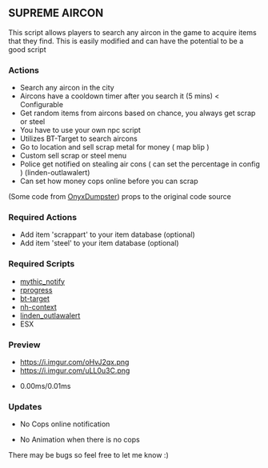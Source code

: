 ## SUPREME AIRCON

This script allows players to search any aircon in the game to acquire items that they find. This is easily modified and can have the potential to be a good script

### Actions
* Search any aircon in the city
* Aircons have a cooldown timer after you search it (5 mins) < Configurable
* Get random items from aircons based on chance, you always get scrap or steel
* You have to use your own npc script
* Utilizes BT-Target to search aircons
* Go to location and sell scrap metal for money ( map blip )
* Custom sell scrap or steel menu
* Police get notified on stealing air cons ( can set the percentage in config ) (linden-outlawalert)
* Can set how money cops online before you can scrap

(Some code from [OnyxDumpster](https://github.com/HiHowdy/onyxDumpsters)) props to the original code source

### Required Actions
- Add item 'scrappart' to your item database (optional)
- Add item 'steel' to your item database (optional)

### Required Scripts
* [mythic_notify](https://github.com/JayMontana36/mythic_notify)
* [rprogress](https://github.com/MaxWhi/rprogress)
* [bt-target](https://github.com/brentN5/bt-target)
* [nh-context](https://github.com/nerohiro/nh-context)
* [linden_outlawalert](https://github.com/thelindat/linden_outlawalert)
* ESX

### Preview
* https://i.imgur.com/oHvJ2qx.png
* https://i.imgur.com/uLL0u3C.png
- 0.00ms/0.01ms

### Updates
* No Cops online notification
- No Animation when there is no cops


There may be bugs so feel free to let me know :)


